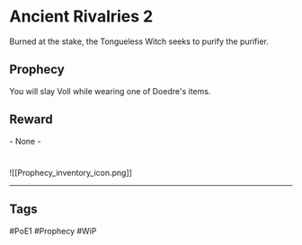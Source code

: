 # Ancient Rivalries 2
Burned at the stake, the Tongueless Witch seeks to purify the purifier.
## Prophecy
You will slay Voll while wearing one of Doedre's items.
## Reward
\- None -

#
![[Prophecy_inventory_icon.png]]

---
## Tags
#PoE1 
#Prophecy
#WiP 